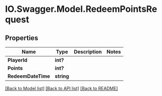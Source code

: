 # IO.Swagger.Model.RedeemPointsRequest
## Properties

Name | Type | Description | Notes
------------ | ------------- | ------------- | -------------
**PlayerId** | **int?** |  | 
**Points** | **int?** |  | 
**RedeemDateTime** | **string** |  | 

[[Back to Model list]](../README.md#documentation-for-models) [[Back to API list]](../README.md#documentation-for-api-endpoints) [[Back to README]](../README.md)

